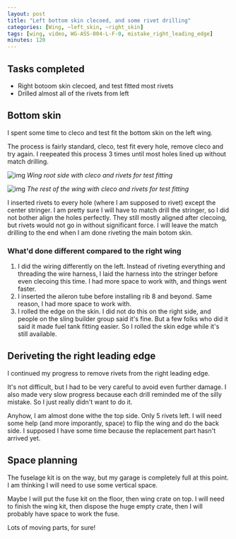 ```yaml
---
layout: post
title: "Left bottom skin clecoed, and some rivet drilling"
categories: [Wing, ~left_skin, ~right_skin]
tags: [wing, video, WG-ASS-004-L-F-0, mistake_right_leading_edge]
minutes: 120
---
```


## Tasks completed

- Right botoom skin clecoed, and test fitted most rivets
- Drilled almost all of the rivets from left

## Bottom skin

I spent some time to cleco and test fit the bottom skin on the left wing.

The process is fairly standard, cleco, test fit every hole, remove cleco and try again. I reepeated this process 3 times until most holes lined up without match drilling.

![img](https://lh3.googleusercontent.com/pw/AP1GczNYNuUPJY9TSm4CUCLBgCnL1Ehh2hINcnhNKXA7n_3sNNEyzwjEkPViLunH5RA_NWdOQWbpi887Xy8IJaJZWMBX9gfgSlUp15oosj_pqjDGeYQ6yAxJPv7QQjvTAEEYEsr6EQuOiHAR56vQj4o42ZpyGg=w4000-h3000-s-no-gm?authuser=0)
_Wing root side with cleco and rivets for test fitting_

![img](https://lh3.googleusercontent.com/pw/AP1GczOPQb-gWctkhhPFST8LW94bMNPSzv5USaUzyMHqfsmL71DX9zIb6tA6FSA3O33jxDHa3w1ECsTBjEwxJOESeRo3dflr593y6pdaAH5N8CwfKFZYTwLFAnSmn6KMgGgbqG7G3FaUIbi6C7zC5zeiXpo8wg=w4000-h3000-s-no-gm?authuser=0)
_The rest of the wing with cleco and rivets for test fitting_

I inserted rivets to every hole (where I am supposed to rivet) except the center stringer. I am pretty sure I will have to match drill the stringer, so I did not bother align the holes perfectly. They still mostly aligned after clecoing, but rivets would not go in without significant force. I will leave the match drilling to the end when I am done riveting the main botom skin.

### What'd done different compared to the right wing

1. I did the wiring differently on the left. Instead of riveting everything and threading the wire harness, I laid the harness into the stringer before even clecoing this time. I had more space to work with, and things went faster.
2. I inserted the aileron tube before installing rib 8 and beyond. Same reason, I had more space to work with.
3. I rolled the edge on the skin. I did not do this on the right side, and people on the sling builder group said it's fine. But a few folks who did it said it made fuel tank fitting easier. So I rolled the skin edge while it's still available.

## Deriveting the right leading edge

I continued my progress to remove rivets from the right leading edge.

It's not difficult, but I had to be very careful to avoid even further damage. I also made very slow progress because each drill reminded me of the silly mistake. So I just really didn't want to do it.

Anyhow, I am almost done withe the top side. Only 5 rivets left. I will need some help (and more imporantly, space) to flip the wing and do the back side. I supposed I have some time because the replacement part hasn't arrived yet.

## Space planning

The fuselage kit is on the way, but my garage is completely full at this point. I am thinking I will need to use some vertical space.

Maybe I will put the fuse kit on the floor, then wing crate on top. I will need to finish the wing kit, then dispose the huge empty crate, then I will probably have space to work the fuse.

Lots of moving parts, for sure!
